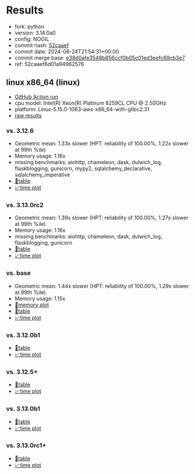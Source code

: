 # Results

- fork: python
- version: 3.14.0a0
- config: NOGIL
- commit hash: [52caaef](https://github.com/python/cpython/commit/52caaef)
- commit date: 2024-08-24T21:54:31+00:00
- commit merge base: [e38d0afe3548b856ccf0b05c01ed3eefc69cb3e7](https://github.com/python/cpython/commit/e38d0afe3548b856ccf0b05c01ed3eefc69cb3e7)
- ref: 52caaef6d01a94962576

## linux x86_64 (linux)

- [GitHub Action run](https://github.com/facebookexperimental/free-threading-benchmarking/actions/runs/10542512948)
- cpu model: Intel(R) Xeon(R) Platinum 8259CL CPU @ 2.50GHz
- platform: Linux-5.15.0-1063-aws-x86_64-with-glibc2.31
- [raw results](bm-20240824-linux-x86_64-python-52caaef6d01a94962576-3.14.0a0-52caaef.json)

### vs. 3.12.6

- Geometric mean: 1.33x slower (HPT: reliability of 100.00%, 1.22x slower at 99th %ile)
- Memory usage: 1.16x
- missing benchmarks: aiohttp, chameleon, dask, dulwich_log, flaskblogging, gunicorn, mypy2, sqlalchemy_declarative, sqlalchemy_imperative
- [📄table](bm-20240824-linux-x86_64-python-52caaef6d01a94962576-3.14.0a0-52caaef-vs-3.12.6.md)
- [📈time plot](bm-20240824-linux-x86_64-python-52caaef6d01a94962576-3.14.0a0-52caaef-vs-3.12.6.svg)

### vs. 3.13.0rc2

- Geometric mean: 1.39x slower (HPT: reliability of 100.00%, 1.27x slower at 99th %ile)
- Memory usage: 1.16x
- missing benchmarks: aiohttp, chameleon, dask, dulwich_log, flaskblogging, gunicorn
- [📄table](bm-20240824-linux-x86_64-python-52caaef6d01a94962576-3.14.0a0-52caaef-vs-3.13.0rc2.md)
- [📈time plot](bm-20240824-linux-x86_64-python-52caaef6d01a94962576-3.14.0a0-52caaef-vs-3.13.0rc2.svg)

### vs. base

- Geometric mean: 1.44x slower (HPT: reliability of 100.00%, 1.29x slower at 99th %ile)
- Memory usage: 1.15x
- [🧠memory plot](bm-20240824-linux-x86_64-python-52caaef6d01a94962576-3.14.0a0-52caaef-vs-base-mem.svg)
- [📄table](bm-20240824-linux-x86_64-python-52caaef6d01a94962576-3.14.0a0-52caaef-vs-base.md)
- [📈time plot](bm-20240824-linux-x86_64-python-52caaef6d01a94962576-3.14.0a0-52caaef-vs-base.svg)

### vs. 3.12.0b1

- [📄table](bm-20240824-linux-x86_64-python-52caaef6d01a94962576-3.14.0a0-52caaef-vs-3.12.0b1.md)
- [📈time plot](bm-20240824-linux-x86_64-python-52caaef6d01a94962576-3.14.0a0-52caaef-vs-3.12.0b1.svg)

### vs. 3.12.5+

- [📄table](bm-20240824-linux-x86_64-python-52caaef6d01a94962576-3.14.0a0-52caaef-vs-3.12.5%2B.md)
- [📈time plot](bm-20240824-linux-x86_64-python-52caaef6d01a94962576-3.14.0a0-52caaef-vs-3.12.5%2B.svg)

### vs. 3.13.0b1

- [📄table](bm-20240824-linux-x86_64-python-52caaef6d01a94962576-3.14.0a0-52caaef-vs-3.13.0b1.md)
- [📈time plot](bm-20240824-linux-x86_64-python-52caaef6d01a94962576-3.14.0a0-52caaef-vs-3.13.0b1.svg)

### vs. 3.13.0rc1+

- [📄table](bm-20240824-linux-x86_64-python-52caaef6d01a94962576-3.14.0a0-52caaef-vs-3.13.0rc1%2B.md)
- [📈time plot](bm-20240824-linux-x86_64-python-52caaef6d01a94962576-3.14.0a0-52caaef-vs-3.13.0rc1%2B.svg)


